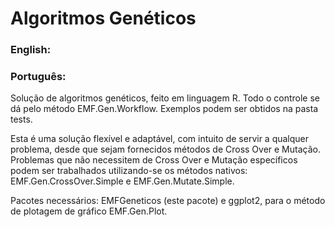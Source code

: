 Algoritmos Genéticos
====

### English:


### Português:
Solução de algoritmos genéticos, feito em linguagem R.
Todo o controle se dá pelo método EMF.Gen.Workflow. Exemplos podem ser obtidos na pasta tests.

Esta é uma solução flexível e adaptável, com intuito de servir a qualquer problema, desde que sejam fornecidos métodos de Cross Over e Mutação.
Problemas que não necessitem de Cross Over e Mutação específicos podem ser trabalhados utilizando-se os métodos nativos: EMF.Gen.CrossOver.Simple e EMF.Gen.Mutate.Simple.

Pacotes necessários: EMFGeneticos (este pacote) e ggplot2, para o método de plotagem de gráfico EMF.Gen.Plot.

